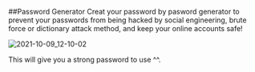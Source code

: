 ##Password Generator
Creat your password by pasword generator to prevent your passwords from being hacked by social engineering, brute force or dictionary attack method, and keep your online accounts safe!

![2021-10-09_12-10-02](https://user-images.githubusercontent.com/88204357/136652000-386ad194-e6d1-486b-987b-0e9fe9a07d1b.jpg)

This will give you a strong password to use ^^.
